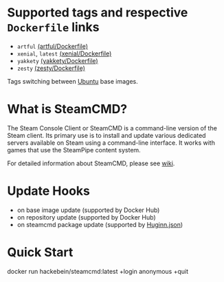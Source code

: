# Supported tags and respective `Dockerfile` links

* `artful` [(artful/Dockerfile)](https://github.com/Hackebein/docker-steamcmd/blob/master/artful/Dockerfile)
* `xenial`, `latest` [(xenial/Dockerfile)](https://github.com/Hackebein/docker-steamcmd/blob/master/xenial/Dockerfile)
* `yakkety` [(yakkety/Dockerfile)](https://github.com/Hackebein/docker-steamcmd/blob/master/yakkety/Dockerfile)
* `zesty` [(zesty/Dockerfile)](https://github.com/Hackebein/docker-steamcmd/blob/master/zesty/Dockerfile)

Tags switching between [Ubuntu](https://hub.docker.com/r/library/ubuntu/) base images.

# What is SteamCMD?

The Steam Console Client or SteamCMD is a command-line version of the Steam client. Its primary use is to install and update various dedicated servers available on Steam using a command-line interface. It works with games that use the SteamPipe content system.

For detailed information about SteamCMD, please see [wiki](https://developer.valvesoftware.com/wiki/SteamCMD).

# Update Hooks

* on base image update (supported by Docker Hub)
* on repository update (supported by Docker Hub)
* on steamcmd package update (supported by [Huginn.json](https://github.com/Hackebein/docker-steamcmd/blob/master/Huginn.json))

# Quick Start

docker run hackebein/steamcmd:latest +login anonymous +quit
